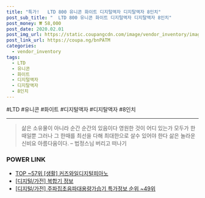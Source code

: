 ```yaml
--- 
title: "특가!   LTD 800 유니콘 화이트 디지털액자 디지탈액자 8인치" 
post_sub_title: "  LTD 800 유니콘 화이트 디지털액자 디지탈액자 8인치" 
post_money: ₩ 58,000 
post_date: 2020.02.01 
post_img_url: https://static.coupangcdn.com/image/vendor_inventory/images/2017/12/25/14/1/81182c33-3b0b-4492-a47b-f9d668608e82.jpg 
post_link_url: https://coupa.ng/bnPATM 
categories: 
  - vendor_inventory 
tags: 
  - LTD 
  - 유니콘 
  - 화이트 
  - 디지털액자 
  - 디지탈액자 
  - 8인치 
--- 
```

  #LTD #유니콘 #화이트 #디지털액자 #디지탈액자 #8인치 
<hr> 

> 삶은 소유물이 아니라 순간 순간의 있음이다 영원한 것이 어디 있는가 모두가 한때일뿐 그러나 그 한때를 최선을 다해 최대한으로 살수 있어야 한다 삶은 놀라운 신비요 아름다움이다. – 법정스님 버리고 떠나기 


### POWER LINK

* <a href="https://blog.naver.com/an0733/221792152387" target="_blank"> TOP ~57위 [생활] 커즈와일디지털피아노</a>
* <a href="https://blog.naver.com/sakai111/221762915669" target="_blank"> [디지털/가전] 복합기 정보 </a>
* <a href="https://blog.naver.com/sakai111/221777532221" target="_blank"> [디지털/가전] 주파집초음파대용량가습기 특가정보 순위 ~49위</a>
